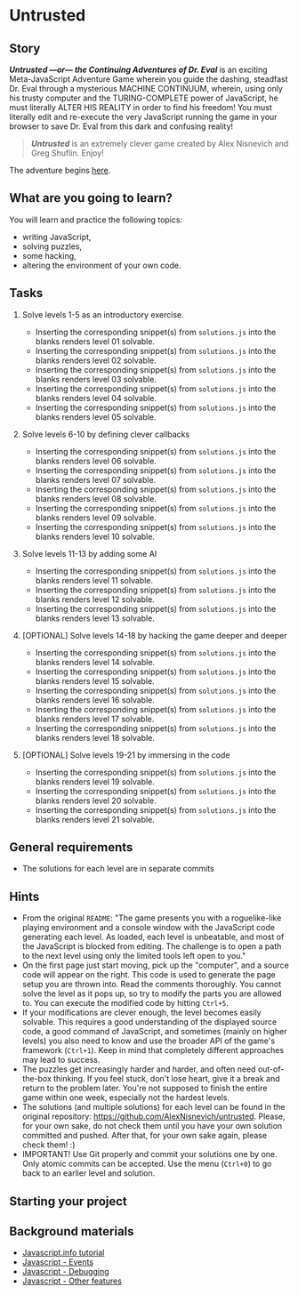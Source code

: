# Untrusted

## Story

_**Untrusted —or— the Continuing Adventures of Dr. Eval**_ is an
exciting Meta-JavaScript Adventure Game wherein you guide the dashing,
steadfast Dr. Eval through a mysterious MACHINE CONTINUUM, wherein,
using only his trusty computer and the TURING-COMPLETE power of
JavaScript, he must literally ALTER HIS REALITY in order to find his
freedom! You must literally edit and re-execute the very JavaScript
running the game in your browser to save Dr. Eval from this dark and
confusing reality!

> _**Untrusted**_ is an extremely clever game created by Alex Nisnevich and
  Greg Shuflin. Enjoy!

The adventure begins [here](https://codecoolbase.github.io/javascript-workshop---untrusted/).

## What are you going to learn?

You will learn and practice the following topics:

- writing JavaScript,
- solving puzzles,
- some hacking,
- altering the environment of your own code.

## Tasks

1. Solve levels 1-5 as an introductory exercise.
    - Inserting the corresponding snippet(s) from `solutions.js` into the blanks renders level 01 solvable.
    - Inserting the corresponding snippet(s) from `solutions.js` into the blanks renders level 02 solvable.
    - Inserting the corresponding snippet(s) from `solutions.js` into the blanks renders level 03 solvable.
    - Inserting the corresponding snippet(s) from `solutions.js` into the blanks renders level 04 solvable.
    - Inserting the corresponding snippet(s) from `solutions.js` into the blanks renders level 05 solvable.

2. Solve levels 6-10 by defining clever callbacks
    - Inserting the corresponding snippet(s) from `solutions.js` into the blanks renders level 06 solvable.
    - Inserting the corresponding snippet(s) from `solutions.js` into the blanks renders level 07 solvable.
    - Inserting the corresponding snippet(s) from `solutions.js` into the blanks renders level 08 solvable.
    - Inserting the corresponding snippet(s) from `solutions.js` into the blanks renders level 09 solvable.
    - Inserting the corresponding snippet(s) from `solutions.js` into the blanks renders level 10 solvable.

3. Solve levels 11-13 by adding some AI
    - Inserting the corresponding snippet(s) from `solutions.js` into the blanks renders level 11 solvable.
    - Inserting the corresponding snippet(s) from `solutions.js` into the blanks renders level 12 solvable.
    - Inserting the corresponding snippet(s) from `solutions.js` into the blanks renders level 13 solvable.

4. [OPTIONAL] Solve levels 14-18 by hacking the game deeper and deeper
    - Inserting the corresponding snippet(s) from `solutions.js` into the blanks renders level 14 solvable.
    - Inserting the corresponding snippet(s) from `solutions.js` into the blanks renders level 15 solvable.
    - Inserting the corresponding snippet(s) from `solutions.js` into the blanks renders level 16 solvable.
    - Inserting the corresponding snippet(s) from `solutions.js` into the blanks renders level 17 solvable.
    - Inserting the corresponding snippet(s) from `solutions.js` into the blanks renders level 18 solvable.

5. [OPTIONAL] Solve levels 19-21 by immersing in the code
    - Inserting the corresponding snippet(s) from `solutions.js` into the blanks renders level 19 solvable.
    - Inserting the corresponding snippet(s) from `solutions.js` into the blanks renders level 20 solvable.
    - Inserting the corresponding snippet(s) from `solutions.js` into the blanks renders level 21 solvable.

## General requirements

- The solutions for each level are in separate commits

## Hints

- From the original `README`: "The game presents you with a
  roguelike-like playing environment and a console window with the
  JavaScript code generating each level. As loaded, each level is
  unbeatable, and most of the JavaScript is blocked from editing. The
  challenge is to open a path to the next level using only the limited
  tools left open to you."
- On the first page just start moving, pick up the "computer", and a
  source code will appear on the right. This code is used to generate
  the page setup you are thrown into. Read the comments thoroughly. You
  cannot solve the level as it pops up, so try to modify the parts you
  are allowed to. You can execute the modified code by hitting `Ctrl+5`.
- If your modifications are clever enough, the level becomes easily
  solvable. This requires a good understanding of the displayed source
  code, a good command of JavaScript, and sometimes (mainly on higher
  levels) you also need to know and use the broader API of the game's
  framework (`Ctrl+1`). Keep in mind that completely different
  approaches may lead to success.
- The puzzles get increasingly harder and harder, and often need
  out-of-the-box thinking. If you feel stuck, don't lose heart, give it
  a break and return to the problem later. You're not supposed to finish
  the entire game within one week, especially not the hardest levels.
- The solutions (and multiple solutions) for each level can be found in
  the original repository: <https://github.com/AlexNisnevich/untrusted>.
  Please, for your own sake, do not check them until you have your own
  solution committed and pushed. After that, for your own sake again,
  please check them! :)
- IMPORTANT! Use Git properly and commit your solutions one by one. Only
  atomic commits can be accepted. Use the menu (`Ctrl+0`) to go back to
  an earlier level and solution.

## Starting your project



## Background materials

- [Javascript.info tutorial](https://javascript.info/)
- [Javascript - Events](/pages/javascript/javascript-events)
- [Javascript - Debugging](/pages/javascript/javascript-debugging)
- [Javascript - Other features](/pages/javascript/javascript-other-features)
